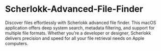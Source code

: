 # Scherlokk-Advanced-File-Finder
Discover files effortlessly with Scherlokk advanced file finder. This macOS application offers deep system search, metadata filtering, and support for multiple file formats. Whether you're a developer or designer, Scherlokk delivers precision and speed for all your file retrieval needs on Apple computers.
